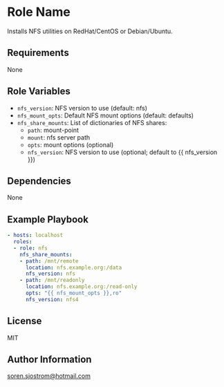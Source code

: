 Role Name
=========

Installs NFS utilities on RedHat/CentOS or Debian/Ubuntu.

Requirements
------------

None

Role Variables
--------------

- `nfs_version`: NFS version to use (default: nfs)
- `nfs_mount_opts`: Default NFS mount options (default: defaults)
- `nfs_share_mounts`: List of dictionaries of NFS shares:
  - `path`: mount-point
  - `mount`: nfs server path
  - `opts`: mount options (optional)
  - `nfs_version`: NFS version to use (optional; default to {{ nfs_version }})

Dependencies
------------

None

Example Playbook
----------------

```yaml
- hosts: localhost
  roles:
  - role: nfs
    nfs_share_mounts:
    - path: /mnt/remote
      location: nfs.example.org:/data
      nfs_version: nfs
    - path: /mnt/readonly
      location: nfs.example.org:/read-only
      opts: "{{ nfs_mount_opts }},ro"
      nfs_version: nfs4
```

License
-------

MIT

Author Information
------------------

soren.sjostrom@hotmail.com